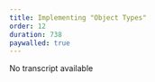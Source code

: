 ```yaml
---
title: Implementing "Object Types"
order: 12
duration: 738
paywalled: true
---
```


No transcript available
